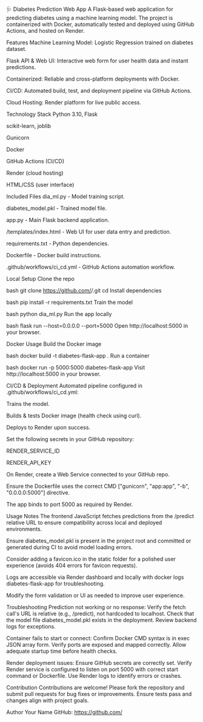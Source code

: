 🩺 Diabetes Prediction Web App
A Flask-based web application for predicting diabetes using a machine learning model. The project is containerized with Docker, automatically tested and deployed using GitHub Actions, and hosted on Render.

Features
Machine Learning Model: Logistic Regression trained on diabetes dataset.

Flask API & Web UI: Interactive web form for user health data and instant predictions.

Containerized: Reliable and cross-platform deployments with Docker.

CI/CD: Automated build, test, and deployment pipeline via GitHub Actions.

Cloud Hosting: Render platform for live public access.

Technology Stack
Python 3.10, Flask

scikit-learn, joblib

Gunicorn

Docker

GitHub Actions (CI/CD)

Render (cloud hosting)

HTML/CSS (user interface)

Included Files
dia_ml.py - Model training script.

diabetes_model.pkl - Trained model file.

app.py - Main Flask backend application.

/templates/index.html - Web UI for user data entry and prediction.

requirements.txt - Python dependencies.

Dockerfile - Docker build instructions.

.github/workflows/ci_cd.yml - GitHub Actions automation workflow.

Local Setup
Clone the repo

bash
git clone https://github.com/<your-username>/<repo-name>.git
cd <repo-name>
Install dependencies

bash
pip install -r requirements.txt
Train the model

bash
python dia_ml.py
Run the app locally

bash
flask run --host=0.0.0.0 --port=5000
Open http://localhost:5000 in your browser.

Docker Usage
Build the Docker image

bash
docker build -t diabetes-flask-app .
Run a container

bash
docker run -p 5000:5000 diabetes-flask-app
Visit http://localhost:5000 in your browser.

CI/CD & Deployment
Automated pipeline configured in .github/workflows/ci_cd.yml:

Trains the model.

Builds & tests Docker image (health check using curl).

Deploys to Render upon success.

Set the following secrets in your GitHub repository:

RENDER_SERVICE_ID

RENDER_API_KEY

On Render, create a Web Service connected to your GitHub repo.

Ensure the Dockerfile uses the correct CMD ["gunicorn", "app:app", "-b", "0.0.0.0:5000"] directive.

The app binds to port 5000 as required by Render.

Usage Notes
The frontend JavaScript fetches predictions from the /predict relative URL to ensure compatibility across local and deployed environments.

Ensure diabetes_model.pkl is present in the project root and committed or generated during CI to avoid model loading errors.

Consider adding a favicon.ico in the static folder for a polished user experience (avoids 404 errors for favicon requests).

Logs are accessible via Render dashboard and locally with docker logs diabetes-flask-app for troubleshooting.

Modify the form validation or UI as needed to improve user experience.

Troubleshooting
Prediction not working or no response:
Verify the fetch call's URL is relative (e.g., /predict), not hardcoded to localhost.
Check that the model file diabetes_model.pkl exists in the deployment.
Review backend logs for exceptions.

Container fails to start or connect:
Confirm Docker CMD syntax is in exec JSON array form.
Verify ports are exposed and mapped correctly.
Allow adequate startup time before health checks.

Render deployment issues:
Ensure GitHub secrets are correctly set.
Verify Render service is configured to listen on port 5000 with correct start command or Dockerfile.
Use Render logs to identify errors or crashes.

Contribution
Contributions are welcome! Please fork the repository and submit pull requests for bug fixes or improvements. Ensure tests pass and changes align with project goals.


Author
Your Name
GitHub: https://github.com/<your-username>

